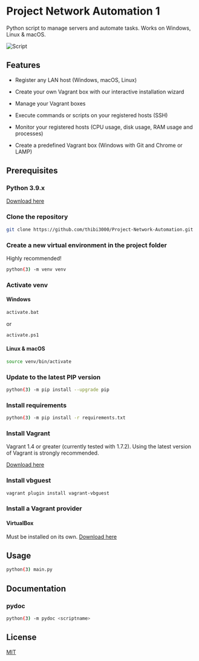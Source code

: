 # Project Network Automation 1

Python script to manage servers and automate tasks.
Works on Windows, Linux & macOS.

![Script](https://user-images.githubusercontent.com/23398694/119966980-675e4700-bf9b-11eb-95f5-b9c38a27b634.jpg)

## Features

- Register any LAN host (Windows, macOS, Linux)

- Create your own Vagrant box with our interactive installation wizard

- Manage your Vagrant boxes

- Execute commands or scripts on your registered hosts (SSH)

- Monitor your registered hosts (CPU usage, disk usage, RAM usage and processes)

- Create a predefined Vagrant box (Windows with Git and Chrome or LAMP)

## Prerequisites

### Python 3.9.x

[Download here](https://www.python.org/downloads/)

### Clone the repository

```bash
git clone https://github.com/thibi3000/Project-Network-Automation.git
```

### Create a new virtual environment in the project folder

Highly recommended!

```bash
python(3) -m venv venv
```

### Activate venv

#### Windows

```bash
activate.bat
```

or

```bash
activate.ps1
```

#### Linux & macOS

```bash
source venv/bin/activate
```

### Update to the latest PIP version

```bash
python(3) -m pip install --upgrade pip
```

### Install requirements

```bash
python(3) -m pip install -r requirements.txt
```

### Install Vagrant

Vagrant 1.4 or greater (currently tested with 1.7.2). Using the latest version of Vagrant is strongly recommended.

[Download here](https://www.vagrantup.com/downloads)

### Install vbguest

```bash
vagrant plugin install vagrant-vbguest
```

### Install a Vagrant provider

#### VirtualBox

Must be installed on its own.
[Download here](https://www.virtualbox.org/wiki/Downloads)

## Usage

```bash
python(3) main.py
```

## Documentation

### pydoc

```bash
python(3) -m pydoc <scriptname>
```

## License

[MIT](https://choosealicense.com/licenses/mit/)
